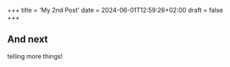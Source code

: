 +++
title = 'My 2nd Post'
date = 2024-06-01T12:59:26+02:00
draft = false
+++

## And next

telling more things!